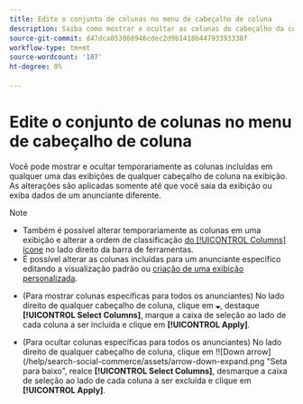 ```yaml
---
title: Edite o conjunto de colunas no menu de cabeçalho de coluna
description: Saiba como mostrar e ocultar as colunas do cabeçalho da coluna.
source-git-commit: d47dca053868946cdec2d9b1418b44793393338f
workflow-type: tm+mt
source-wordcount: '187'
ht-degree: 0%

---
```


# Edite o conjunto de colunas no menu de cabeçalho de coluna

Você pode mostrar e ocultar temporariamente as colunas incluídas em qualquer uma das exibições de qualquer cabeçalho de coluna na exibição. As alterações são aplicadas somente até que você saia da exibição ou exiba dados de um anunciante diferente.

>[!NOTE]
>
>* Também é possível alterar temporariamente as colunas em uma exibição e alterar a ordem de classificação [do [!UICONTROL Columns] ícone](/help/search-social-commerce/common-tasks/data-views/ad-hoc-settings/column-set-edit-sort-icon.md) no lado direito da barra de ferramentas.
>* É possível alterar as colunas incluídas para um anunciante específico editando a visualização padrão ou [criação de uma exibição personalizada](/help/search-social-commerce/common-tasks/data-views/custom-default-views-manage.md#create-custom-view).


* (Para mostrar colunas específicas para todos os anunciantes) No lado direito de qualquer cabeçalho de coluna, clique em ![Seta para baixo](/help/search-social-commerce/assets/arrow-down-expand.png "Seta para baixo"), destaque **[!UICONTROL Select Columns]**, marque a caixa de seleção ao lado de cada coluna a ser incluída e clique em **[!UICONTROL Apply]**.

* (Para ocultar colunas específicas para todos os anunciantes) No lado direito de qualquer cabeçalho de coluna, clique em !![Down arrow](/help/search-social-commerce/assets/arrow-down-expand.png &quot;Seta para baixo&quot;, realce **[!UICONTROL Select Columns]**, desmarque a caixa de seleção ao lado de cada coluna a ser excluída e clique em **[!UICONTROL Apply]**.

